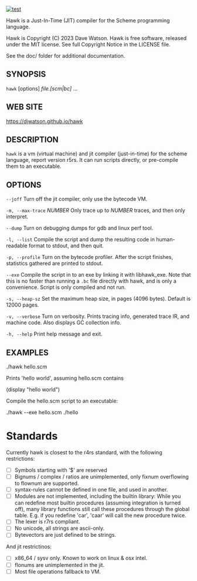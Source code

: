 [![test](https://github.com/djwatson/hawk/actions/workflows/test.yml/badge.svg?branch=main)](https://github.com/djwatson/hawk/actions/workflows/test.yml)

Hawk is a Just-In-Time (JIT) compiler for the Scheme programming language.

Hawk is Copyright (C) 2023 Dave Watson.
Hawk is free software, released under the MIT license.
See full Copyright Notice in the LICENSE file.

See the doc/ folder for additional documentation.

## SYNOPSIS

`hawk` [options] *file.[scm|bc]* ...

## WEB SITE

https://djwatson.github.io/hawk


## DESCRIPTION

`hawk` is a vm (virtual machine) and jit compiler (just-in-time) for the scheme
language, report version r5rs.  It can run scripts directly, or pre-compile them
to an executable.


## OPTIONS

`--joff`
  Turn off the jit compiler, only use the bytecode VM.

`-m, --max-trace`  *NUMBER* 
  Only trace up to *NUMBER* traces, and then only interpret.

`--dump`
  Turn on debugging dumps for gdb and linux perf tool.

`-l, --list`
  Compile the script and dump the resulting code in human-readable
  format to stdout, and then quit.

`-p, --profile`
  Turn on the bytecode profiler.  After the script finishes,
  statistics gathered are printed to stdout.

`--exe`
  Compile the script in to an exe by linking it with libhawk_exe.
  Note that this is no faster than running a `.bc` file directly
  with hawk, and is only a convenience.  Script is only compiled
  and not run.

`-s, --heap-sz`
  Set the maximum heap size, in pages (4096 bytes).  Default is 12000 pages.

`-v, --verbose`
  Turn on verbosity.  Prints tracing info, generated trace IR, and
  machine code.  Also displays GC collection info.

`-h, --help`
  Print help message and exit.

## EXAMPLES

  ./hawk hello.scm

Prints 'hello world', assuming hello.scm contains

  (display "hello world")

Compile the hello.scm script to an executable:

  ./hawk --exe hello.scm
  ./hello


# Standards

Currently hawk is closest to the r4rs standard, with the following
restrictions:

- [ ] Symbols starting with '$' are reserved
- [ ] Bignums / complex / ratios are unimplemented, only fixnum
      overflowing to flownum are supported.
- [ ] syntax-rules cannot be defined in one file, and used in another.
- [ ] Modules are not implemented, including the builtin library:
      While you can redefine most builtin procedures (assuming
      integration is turned off), many library functions still call
      these procedures through the global table.  E.g. if you redefine
      'car', 'caar' will call the new procedure twice.
- [ ] The lexer is r7rs compliant.
- [ ] No unicode, all strings are ascii-only.
- [ ] Bytevectors are just defined to be strings.

And jit restrictinos:

- [ ] x86_64 / sysv only.  Known to work on linux & osx intel.
- [ ] flonums are unimplemented in the jit.
- [ ] Most file operations fallback to VM.
